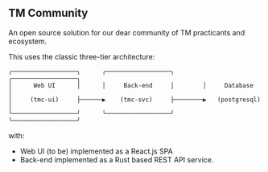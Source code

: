 ## TM Community

An open source solution for our dear community of TM practicants and ecosystem.

This uses the classic three-tier architecture:

```
╭──────────────────╮      ╭──────────────────╮        ╭──────────────────╮
│      Web UI      │      │     Back-end     │        │     Database     │
│     (tmc-ui)     ├──────▶    (tmc-svc)     ├────────▶   (postgresql)   │
╰──────────────────╯      ╰──────────────────╯        ╰──────────────────╯
```

with:

-   Web UI (to be) implemented as a React.js SPA
-   Back-end implemented as a Rust based REST API service.
